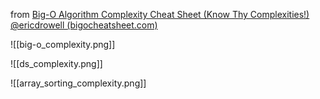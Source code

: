 from [Big-O Algorithm Complexity Cheat Sheet (Know Thy Complexities!) @ericdrowell (bigocheatsheet.com)](https://www.bigocheatsheet.com/)

![[big-o_complexity.png]]

![[ds_complexity.png]]

![[array_sorting_complexity.png]]